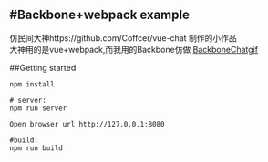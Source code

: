 #Backbone+webpack example 
-----
仿民间大神https://github.com/Coffcer/vue-chat 制作的小作品  
大神用的是vue+webpack,而我用的Backbone仿做
[BackboneChatgif](http://gxr404.github.io/backbone-chat/dist/images/GIF.gif)

##Getting started
```
npm install

# server:
npm run server

Open browser url http://127.0.0.1:8080

#build:
npm run build
